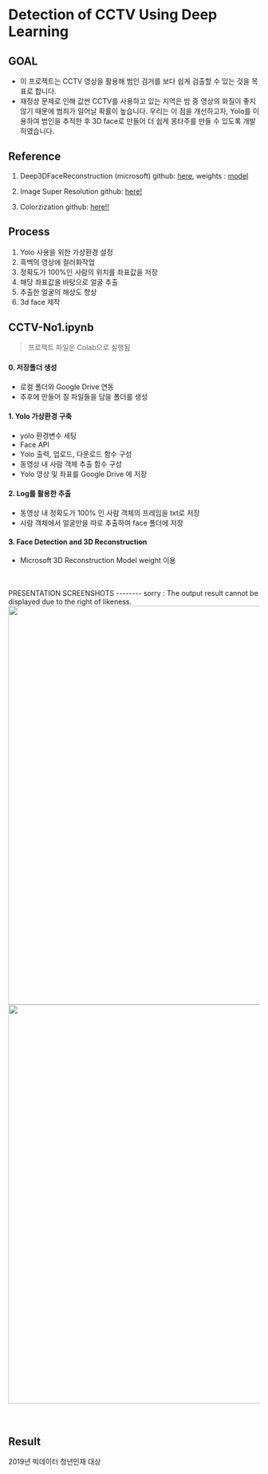 # Detection of CCTV Using Deep Learning


GOAL
-----
* 이 프로젝트는 CCTV 영상을 활용해 범인 검거를 보다 쉽게 검출할 수 있는 것을 목표로 합니다.
* 재정상 문제로 인해 값싼 CCTV를 사용하고 있는 지역은 밤 중 영상의 화질이 좋지 않기 때문에 범죄가 일어날 확률이 높습니다. 우리는 이 점을 개선하고자, Yolo를 이용하여 범인을 추적한 후 3D face로 만들어 더 쉽게 몽타주를 만들 수 있도록 개발하였습니다.

Reference
----

1. Deep3DFaceReconstruction (microsoft) github: [here], weights : [model]

[here]: https://github.com/microsoft/Deep3DFaceReconstruction

[model]:https://faces.dmi.unibas.ch/bfm/

2. Image Super Resolution github: [here!]

[here!]:https://github.com/idealo/image-super-resolution

3. Colorzization github: [here!!]

[here!!]:https://github.com/jantic/DeOldify


Process
----

1. Yolo 사용을 위한 가상환경 설정
2. 흑백의 영상에 컬러화작업
3. 정확도가 100%인 사람의 위치를 좌표값을 저장
4. 해당 좌표값을 바탕으로 얼굴 추출
5. 추출한 얼굴의 해상도 향상
6. 3d face 제작


CCTV-No1.ipynb
----
> 프로젝트 파일은 Colab으로 실행됨

#### 0. 저장폴더 생성
- 로컬 폴더와 Google Drive 연동
- 추후에 만들어 질 파일들을 담을 폴더를 생성

#### 1. Yolo 가상환경 구축
- yolo 환경변수 세팅
- Face API 
- Yolo 출력, 업로드, 다운로드 함수 구성
- 동영상 내 사람 객체 추출 함수 구성
- Yolo 영상 및 좌표를 Google Drive 에 저장


#### 2. Log를 활용한 추출
- 동영상 내 정확도가 100% 인 사람 객체의 프레임을 txt로 저장
- 사람 객체에서 얼굴만을 따로 추출하여 face 폴더에 저장

#### 3. Face Detection and 3D Reconstruction
- Microsoft 3D Reconstruction Model weight 이용

</br>
</br>
PRESENTATION SCREENSHOTS
--------
sorry : The output result cannot be displayed due to the right of likeness.

<div>
<img width="800" src="https://user-images.githubusercontent.com/39688690/72540921-f7c74a80-38c4-11ea-97af-b88d33a8971f.png">
</div> 

<div>
<img width="800" src="https://user-images.githubusercontent.com/39688690/72540926-fa29a480-38c4-11ea-8be8-eb5b1de1bb3d.png">
</div> 

</br>
</br>

Result
------

2019년 빅데이터 청년인재 대상

</br>
</br>


